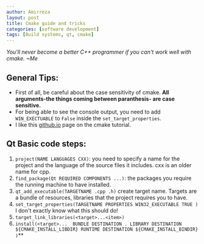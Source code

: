 ```yaml
---
author: Amirreza
layout: post
title: Cmake guide and tricks
categories: [software development]
tags: [Build systems, qt, cmake]
---
```


*You'll never become a better C++ programmer if you can't work well with cmake. ~Me*

## General Tips:
- First of all, be careful about the case sensitivity of cmake. **All arguments-the things coming between paranthesis- are case sensitive.**
- For being able to see the console output, you need to add `WIN_EXECTUABLE` to `False` inside the  `set_target_properties`.
- I like this [github.io](https://enccs.github.io/cmake-workshop/targets/) page on the cmake tutorial.

## Qt Basic code steps:
1. `project(NAME LANGUAGES CXX)`: you need to specify a name for the project and the language of the source files it includes. cxx is an older name for cpp.
2. `find_package(Qt REQUIRED COMPONENTS ...)`: the packages you require the running machine to have installed.
3. `qt_add_executable(TARGETNAME .cpp .h)` create target name. Targets are a bundle of resources, libraries that the project requires you to have.
4. `set_target_properties(TARGETNAME PROPERTIES
    WIN32_EXECUTABLE TRUE
)` I don't exactly know what this should do!
5. `target_link_libraries(<target>...<item>)`
6. `install(<target>... 
    BUNDLE DESTINATION .
    LIBRARY DESTINATION ${CMAKE_INSTALL_LIBDIR}
    RUNTIME DESTINATION ${CMAKE_INSTALL_BINDIR}
)`**

